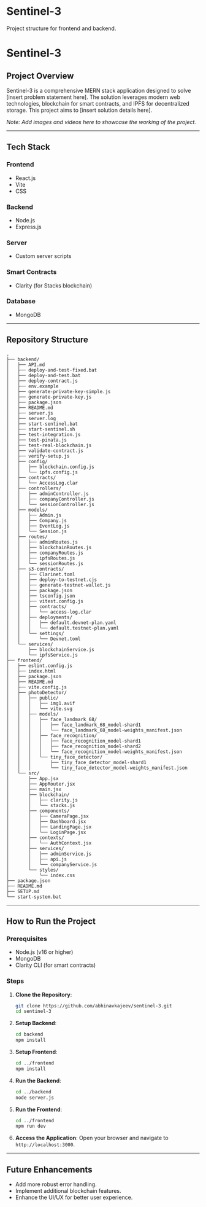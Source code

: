 # Sentinel-3

Project structure for frontend and backend.
# Sentinel-3

## Project Overview
Sentinel-3 is a comprehensive MERN stack application designed to solve [insert problem statement here]. The solution leverages modern web technologies, blockchain for smart contracts, and IPFS for decentralized storage. This project aims to [insert solution details here].

*Note: Add images and videos here to showcase the working of the project.*

---

## Tech Stack

### Frontend
- React.js
- Vite
- CSS

### Backend
- Node.js
- Express.js

### Server
- Custom server scripts

### Smart Contracts
- Clarity (for Stacks blockchain)

### Database
- MongoDB

---

## Repository Structure

```
.
├── backend/
│   ├── API.md
│   ├── deploy-and-test-fixed.bat
│   ├── deploy-and-test.bat
│   ├── deploy-contract.js
│   ├── env.example
│   ├── generate-private-key-simple.js
│   ├── generate-private-key.js
│   ├── package.json
│   ├── README.md
│   ├── server.js
│   ├── server.log
│   ├── start-sentinel.bat
│   ├── start-sentinel.sh
│   ├── test-integration.js
│   ├── test-pinata.js
│   ├── test-real-blockchain.js
│   ├── validate-contract.js
│   ├── verify-setup.js
│   ├── config/
│   │   ├── blockchain.config.js
│   │   └── ipfs.config.js
│   ├── contracts/
│   │   └── AccessLog.clar
│   ├── controllers/
│   │   ├── adminController.js
│   │   ├── companyController.js
│   │   └── sessionController.js
│   ├── models/
│   │   ├── Admin.js
│   │   ├── Company.js
│   │   ├── EventLog.js
│   │   └── Session.js
│   ├── routes/
│   │   ├── adminRoutes.js
│   │   ├── blockchainRoutes.js
│   │   ├── companyRoutes.js
│   │   ├── ipfsRoutes.js
│   │   └── sessionRoutes.js
│   ├── s3-contracts/
│   │   ├── Clarinet.toml
│   │   ├── deploy-to-testnet.cjs
│   │   ├── generate-testnet-wallet.js
│   │   ├── package.json
│   │   ├── tsconfig.json
│   │   ├── vitest.config.js
│   │   ├── contracts/
│   │   │   └── access-log.clar
│   │   ├── deployments/
│   │   │   ├── default.devnet-plan.yaml
│   │   │   └── default.testnet-plan.yaml
│   │   └── settings/
│   │       └── Devnet.toml
│   └── services/
│       ├── blockchainService.js
│       └── ipfsService.js
├── frontend/
│   ├── eslint.config.js
│   ├── index.html
│   ├── package.json
│   ├── README.md
│   ├── vite.config.js
│   ├── photoDetector/
│   │   ├── public/
│   │   │   ├── img1.avif
│   │   │   └── vite.svg
│   │   ├── models/
│   │   │   ├── face_landmark_68/
│   │   │   │   ├── face_landmark_68_model-shard1
│   │   │   │   └── face_landmark_68_model-weights_manifest.json
│   │   │   ├── face_recognition/
│   │   │   │   ├── face_recognition_model-shard1
│   │   │   │   ├── face_recognition_model-shard2
│   │   │   │   └── face_recognition_model-weights_manifest.json
│   │   │   └── tiny_face_detector/
│   │   │       ├── tiny_face_detector_model-shard1
│   │   │       └── tiny_face_detector_model-weights_manifest.json
│   └── src/
│       ├── App.jsx
│       ├── AppRouter.jsx
│       ├── main.jsx
│       ├── blockchain/
│       │   ├── clarity.js
│       │   └── stacks.js
│       ├── components/
│       │   ├── CameraPage.jsx
│       │   ├── Dashboard.jsx
│       │   ├── LandingPage.jsx
│       │   └── LoginPage.jsx
│       ├── contexts/
│       │   └── AuthContext.jsx
│       ├── services/
│       │   ├── adminService.js
│       │   ├── api.js
│       │   └── companyService.js
│       └── styles/
│           └── index.css
├── package.json
├── README.md
├── SETUP.md
└── start-system.bat
```

---

## How to Run the Project

### Prerequisites
- Node.js (v16 or higher)
- MongoDB
- Clarity CLI (for smart contracts)

### Steps

1. **Clone the Repository**:
   ```bash
   git clone https://github.com/abhinavkajeev/sentinel-3.git
   cd sentinel-3
   ```

2. **Setup Backend**:
   ```bash
   cd backend
   npm install
   ```

3. **Setup Frontend**:
   ```bash
   cd ../frontend
   npm install
   ```

4. **Run the Backend**:
   ```bash
   cd ../backend
   node server.js
   ```

5. **Run the Frontend**:
   ```bash
   cd ../frontend
   npm run dev
   ```

6. **Access the Application**:
   Open your browser and navigate to `http://localhost:3000`.

---

## Future Enhancements
- Add more robust error handling.
- Implement additional blockchain features.
- Enhance the UI/UX for better user experience.
